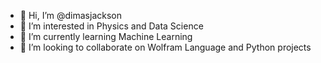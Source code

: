 - 👋 Hi, I’m @dimasjackson
- 👀 I’m interested in Physics and Data Science
- 🌱 I’m currently learning Machine Learning
- 💞️ I’m looking to collaborate on Wolfram Language and Python projects

<!---
dimasjackson/dimasjackson is a ✨ special ✨ repository because its `README.md` (this file) appears on your GitHub profile.
You can click the Preview link to take a look at your changes.
--->
